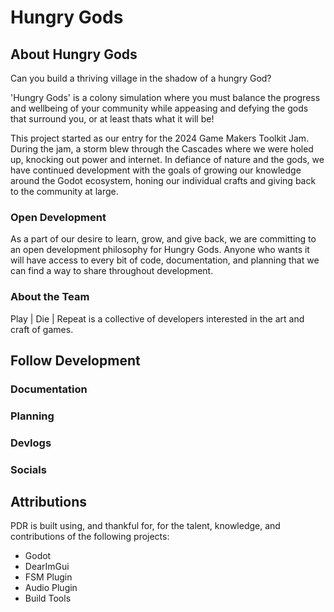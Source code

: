 # Hungry Gods

## About Hungry Gods

Can you build a thriving village in the shadow of a hungry God?

'Hungry Gods' is a colony simulation where you must balance the progress and wellbeing of your community while appeasing and defying the gods that surround you, or at least thats what it will be!

This project started as our entry for the 2024 Game Makers Toolkit Jam.  During the jam, a storm blew through the Cascades where we were holed up, knocking out power and internet. In defiance of nature and the gods, we have continued development with the goals of growing our knowledge around the Godot ecosystem, honing our individual crafts and giving back to the community at large.

### Open Development

As a part of our desire to learn, grow, and give back, we are committing to an open development philosophy for Hungry Gods. Anyone who wants it will have access to every bit of code, documentation, and planning that we can find a way to share throughout development.

### About the Team

Play | Die | Repeat is a collective of developers interested in the art and craft of games.

## Follow Development

### Documentation

### Planning

### Devlogs

### Socials

## Attributions

PDR is built using, and thankful for, for the talent, knowledge, and contributions of the following projects:

- Godot
- DearImGui
- FSM Plugin
- Audio Plugin
- Build Tools
